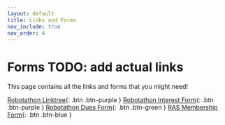 ```yaml
---
layout: default
title: Links and Forms
nav_include: true
nav_order: 4
---
```


# Forms TODO: add actual links 

This page contains all the links and forms that you might need!

<!-- change colors to whatever idc -->
[Robotathon Linktree](a){: .btn .btn-purple } 
[Robotathon Interest Form](a){: .btn .btn-purple } 
[Robotathon Dues Form](a){: .btn .btn-green }
[RAS Membership Form](a){: .btn .btn-blue }